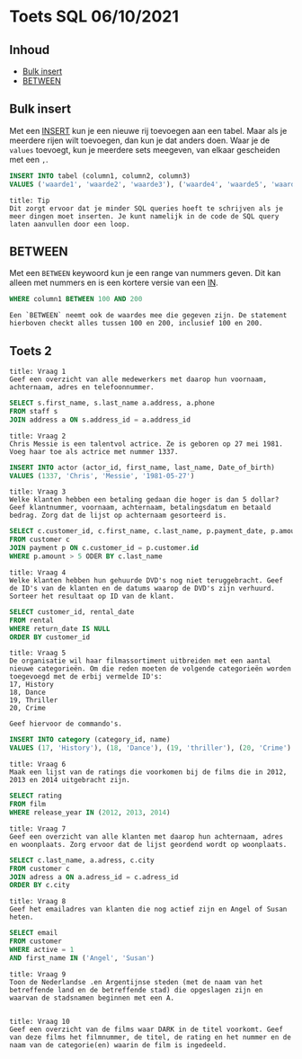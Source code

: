 # Toets SQL 06/10/2021

## Inhoud

- [Bulk insert](#Bulk%20insert)
- [BETWEEN](#BETWEEN)

## Bulk insert

Met een [INSERT](../week38/SQL-2021-09-22-H.md#INSERT) kun je een nieuwe rij toevoegen aan een tabel. Maar als je meerdere rijen wilt toevoegen, dan kun je dat anders doen. Waar je de `values` toevoegt, kun je meerdere sets meegeven, van elkaar gescheiden met een `,`.

```sql
INSERT INTO tabel (column1, column2, column3)
VALUES ('waarde1', 'waarde2', 'waarde3'), ('waarde4', 'waarde5', 'waarde6')
```

```ad-info
title: Tip
Dit zorgt ervoor dat je minder SQL queries hoeft te schrijven als je meer dingen moet inserten. Je kunt namelijk in de code de SQL query laten aanvullen door een loop.
```

## BETWEEN

Met een `BETWEEN` keywoord kun je een range van nummers geven. Dit kan alleen met nummers en is een kortere versie van een [IN](../week39/SQL-2021-09-30-H.md#IN).

```sql
WHERE column1 BETWEEN 100 AND 200
```

```ad-info
Een `BETWEEN` neemt ook de waardes mee die gegeven zijn. De statement hierboven checkt alles tussen 100 en 200, inclusief 100 en 200.
```

## Toets 2

```ad-quote
title: Vraag 1
Geef een overzicht van alle medewerkers met daarop hun voornaam, achternaam, adres en telefoonnummer.
```

```sql
SELECT s.first_name, s.last_name a.address, a.phone
FROM staff s
JOIN address a ON s.address_id = a.address_id
```

```ad-quote
title: Vraag 2
Chris Messie is een talentvol actrice. Ze is geboren op 27 mei 1981. Voeg haar toe als actrice met nummer 1337.
```

```sql
INSERT INTO actor (actor_id, first_name, last_name, Date_of_birth)
VALUES (1337, 'Chris', 'Messie', '1981-05-27')
```

```ad-quote
title: Vraag 3
Welke klanten hebben een betaling gedaan die hoger is dan 5 dollar? Geef klantnummer, voornaam, achternaam, betalingsdatum en betaald bedrag. Zorg dat de lijst op achternaam gesorteerd is.
```

```sql
SELECT c.customer_id, c.first_name, c.last_name, p.payment_date, p.amount
FROM customer c
JOIN payment p ON c.customer_id = p.customer.id
WHERE p.amount > 5 ODER BY c.last_name
```

```ad-quote
title: Vraag 4
Welke klanten hebben hun gehuurde DVD's nog niet teruggebracht. Geef de ID's van de klanten en de datums waarop de DVD's zijn verhuurd. Sorteer het resultaat op ID van de klant.
```

```sql
SELECT customer_id, rental_date
FROM rental
WHERE return_date IS NULL
ORDER BY customer_id
```

```ad-quote
title: Vraag 5
De organisatie wil haar filmassortiment uitbreiden met een aantal nieuwe categorieën. Om die reden moeten de volgende categorieën worden toegevoegd met de erbij vermelde ID's:
17, History
18, Dance
19, Thriller
20, Crime

Geef hiervoor de commando's.
```

```sql
INSERT INTO category (category_id, name)
VALUES (17, 'History'), (18, 'Dance'), (19, 'thriller'), (20, 'Crime')
```

```ad-quote
title: Vraag 6
Maak een lijst van de ratings die voorkomen bij de films die in 2012, 2013 en 2014 uitgebracht zijn.
```

```sql
SELECT rating
FROM film
WHERE release_year IN (2012, 2013, 2014)
```

```ad-quote
title: Vraag 7
Geef een overzicht van alle klanten met daarop hun achternaam, adres en woonplaats. Zorg ervoor dat de lijst geordend wordt op woonplaats.
```

```sql
SELECT c.last_name, a.adress, c.city
FROM customer c
JOIN adress a ON a.adress_id = c.adress_id
ORDER BY c.city
```

```ad-quote
title: Vraag 8
Geef het emailadres van klanten die nog actief zijn en Angel of Susan heten.
```

```sql
SELECT email
FROM customer
WHERE active = 1
AND first_name IN ('Angel', 'Susan')
```

```ad-quote
title: Vraag 9
Toon de Nederlandse .en Argentijnse steden (met de naam van het betreffende land en de betreffende stad) die opgeslagen zijn en waarvan de stadsnamen beginnen met een A.
```

```sql

```

```ad-quote
title: Vraag 10
Geef een overzicht van de films waar DARK in de titel voorkomt. Geef van deze films het filmnummer, de titel, de rating en het nummer en de naam van de categorie(en) waarin de film is ingedeeld.
```

```sql

```